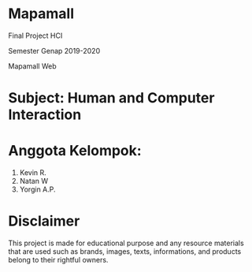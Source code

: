 # Mapamall
Final Project HCI

Semester Genap 2019-2020

Mapamall Web

# Subject: Human and Computer Interaction

# Anggota Kelompok: 
1. Kevin R.
2. Natan W
3. Yorgin A.P.

# Disclaimer
This project is made for educational purpose and any resource materials that are used such as brands, images, texts, informations, and products belong to their rightful owners.
